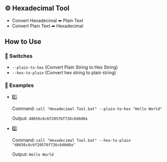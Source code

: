 ## ⚙ Hexadecimal Tool
- Convert Hexadecimal ➡ Plain Text
- Convert Plain Text ➡ Hexadecimal

## How to Use
### 🔘 Switches
- `--plain-to-hex` (Convert Plain String to Hex String)
- `--hex-to-plain` (Convert hex string to plain string)

### 🔧 Examples

- 1️⃣

     Command: `call "Hexadecimal Tool.bat" --plain-to-hex "Hello World"`

     Output: `48656c6c6f20576f726c640d0a`
- 2️⃣

     Command: `call "Hexadecimal Tool.bat" --hex-to-plain "48656c6c6f20576f726c640d0a"`

     Output: `Hello World`

